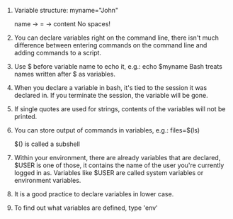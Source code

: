 1. Variable structure:
	myname="John"
	
	name -> = -> content
	No spaces!
	
2. You can declare variables right on the command line, there isn't much
difference between entering commands on the command line and adding commands to
a script.
3. Use $ before variable name to echo it, e.g.:
	echo $myname
   Bash treats names written after $ as variables.
   
4. When you declare a variable in bash, it's tied to the session it was
declared in. If you terminate the session, the variable will be gone.  
5. If single quotes are used for strings, contents of the variables will not be
printed.
6. You can store output of commands in variables, e.g.:
	files=$(ls)
	
	$() is called a subshell
	
7. Within your environment, there are already variables that are declared, 
$USER is one of those, it contains the name of the user you're currently logged
in as. Variables like $USER are called system variables or environment
variables.
8. It is a good practice to declare variables in lower case.
9. To find out what variables are defined, type 'env'
